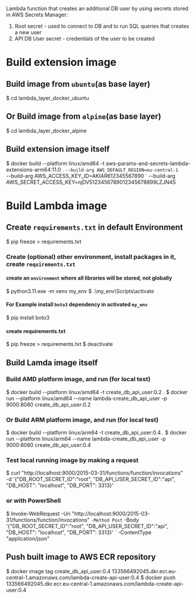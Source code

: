 Lambda function that creates an additional DB user by using secrets stored in AWS Secrets Manager:
1. Root secret - used to connect to DB and to run SQL queries that creates a new user
2. API DB User secret - credentials of the user to be created

# Build extension image
## Build image from `ubuntu`(as base layer)
$ cd lambda_layer_docker_ubuntu

## Or Build image from `alpine`(as base layer)
$ cd lambda_layer_docker_alpine

## Build extension image itself
$ docker build --platform linux/amd64  -t aws-params-and-secrets-lambda-extensions-arm64:11.0 . `
 --build-arg AWS_DEFAULT_REGION=eu-central-1 `                                                                                                                                      
 --build-arg AWS_ACCESS_KEY_ID=AKIAR612345567890 `
 --build-arg AWS_SECRET_ACCESS_KEY=njDV5123456789012345678899LZJN4S

# Build Lambda image
## Create `requirements.txt` in default Environment
$ pip freeze > requirements.txt

### Create (optional) other environment, install packages in it, create `requirements.txt`
#### create an `environment` where all libraries will be stored, not globally
$ python3.11.exe -m venv my_env
$ .\my_env\Scripts\activate

#### For Example install `boto3` dependency in activated `my_env`
$ pip install boto3
#### create requirements.txt
$ pip freeze > requirements.txt
$ deactivate

## Build Lamda image itself
### Build AMD platform image, and run (for local test)
$ docker build --platform linux/amd64 -t create_db_api_user:0.2 .
$ docker run --platform linux/amd64 --name lambda-create_db_api_user -p 9000:8080 create_db_api_user:0.2

### Or Build ARM platform image, and run (for local test)
$ docker build --platform linux/arm64 -t create_db_api_user:0.4 .
$ docker run --platform linux/arm64 --name lambda-create_db_api_user -p 9000:8080 create_db_api_user:0.4

### Test local running image by making a request
$ curl "http://localhost:9000/2015-03-31/functions/function/invocations" \
  -d '{"DB_ROOT_SECRET_ID":"root", "DB_API_USER_SECRET_ID":"api", "DB_HOST": "localhost", "DB_PORT": 3313}'
### or with PowerShell
$ Invoke-WebRequest -Uri "http://localhost:9000/2015-03-31/functions/function/invocations" `
   -Method Post `
   -Body '{"DB_ROOT_SECRET_ID":"root", "DB_API_USER_SECRET_ID":"api", "DB_HOST": "localhost", "DB_PORT": 3313}' `
   -ContentType "application/json"


## Push built image to AWS ECR repository
$ docker image tag create_db_api_user:0.4 133566492045.dkr.ecr.eu-central-1.amazonaws.com/lambda-create-api-user:0.4
$ docker push 133566492045.dkr.ecr.eu-central-1.amazonaws.com/lambda-create-api-user:0.4